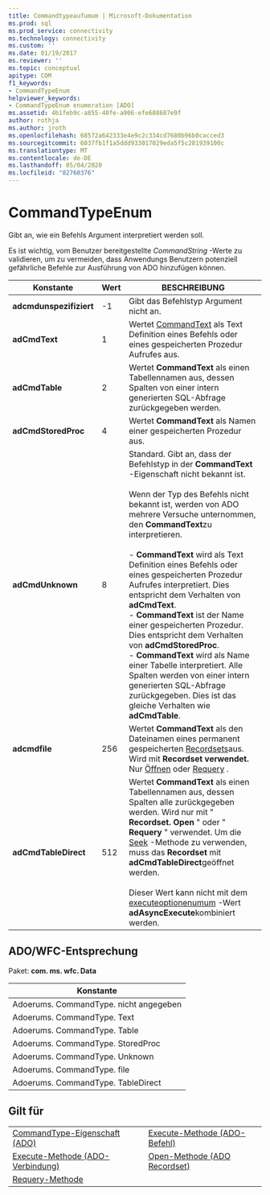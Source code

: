 ```yaml
---
title: Commandtypeaufumum | Microsoft-Dokumentation
ms.prod: sql
ms.prod_service: connectivity
ms.technology: connectivity
ms.custom: ''
ms.date: 01/19/2017
ms.reviewer: ''
ms.topic: conceptual
apitype: COM
f1_keywords:
- CommandTypeEnum
helpviewer_keywords:
- CommandTypeEnum enumeration [ADO]
ms.assetid: 4b1feb9c-a855-40fe-a906-efe688687e9f
author: rothja
ms.author: jroth
ms.openlocfilehash: 68572a642333e4e9c2c334cd7680b96b0cacced3
ms.sourcegitcommit: 6037fb1f1a5ddd933017029eda5f5c281939100c
ms.translationtype: MT
ms.contentlocale: de-DE
ms.lasthandoff: 05/04/2020
ms.locfileid: "82760376"
---
```

# <a name="commandtypeenum"></a>CommandTypeEnum
Gibt an, wie ein Befehls Argument interpretiert werden soll.  
  
 Es ist wichtig, vom Benutzer bereitgestellte *CommandString* -Werte zu validieren, um zu vermeiden, dass Anwendungs Benutzern potenziell gefährliche Befehle zur Ausführung von ADO hinzufügen können.  
  
|Konstante|Wert|BESCHREIBUNG|  
|--------------|-----------|-----------------|  
|**adcmdunspezifiziert**|-1|Gibt das Befehlstyp Argument nicht an.|  
|**adCmdText**|1|Wertet [CommandText](../../../ado/reference/ado-api/commandtext-property-ado.md) als Text Definition eines Befehls oder eines gespeicherten Prozedur Aufrufes aus.|  
|**adCmdTable**|2|Wertet **CommandText** als einen Tabellennamen aus, dessen Spalten von einer intern generierten SQL-Abfrage zurückgegeben werden.|  
|**adCmdStoredProc**|4|Wertet **CommandText** als Namen einer gespeicherten Prozedur aus.|  
|**adCmdUnknown**|8|Standard. Gibt an, dass der Befehlstyp in der **CommandText** -Eigenschaft nicht bekannt ist.<br /><br /> Wenn der Typ des Befehls nicht bekannt ist, werden von ADO mehrere Versuche unternommen, den **CommandText**zu interpretieren.<br /><br /> -   **CommandText** wird als Text Definition eines Befehls oder eines gespeicherten Prozedur Aufrufes interpretiert. Dies entspricht dem Verhalten von **adCmdText**.<br />-   **CommandText** ist der Name einer gespeicherten Prozedur. Dies entspricht dem Verhalten von **adCmdStoredProc**.<br />-   **CommandText** wird als Name einer Tabelle interpretiert. Alle Spalten werden von einer intern generierten SQL-Abfrage zurückgegeben. Dies ist das gleiche Verhalten wie **adCmdTable**.|  
|**adcmdfile**|256|Wertet **CommandText** als den Dateinamen eines permanent gespeicherten [Recordsets](../../../ado/reference/ado-api/recordset-object-ado.md)aus. Wird mit **Recordset verwendet.** Nur [Öffnen](../../../ado/reference/ado-api/open-method-ado-recordset.md) oder [Requery](../../../ado/reference/ado-api/requery-method.md) .|  
|**adCmdTableDirect**|512|Wertet **CommandText** als einen Tabellennamen aus, dessen Spalten alle zurückgegeben werden. Wird nur mit " **Recordset. Open** " oder " **Requery** " verwendet. Um die [Seek](../../../ado/reference/ado-api/seek-method.md) -Methode zu verwenden, muss das **Recordset** mit **adCmdTableDirect**geöffnet werden.<br /><br /> Dieser Wert kann nicht mit dem [executeoptionenumum](../../../ado/reference/ado-api/executeoptionenum.md) -Wert **adAsyncExecute**kombiniert werden.|  
  
## <a name="adowfc-equivalent"></a>ADO/WFC-Entsprechung  
 Paket: **com. ms. wfc. Data**  
  
|Konstante|  
|--------------|  
|Adoerums. CommandType. nicht angegeben|  
|Adoerums. CommandType. Text|  
|Adoerums. CommandType. Table|  
|Adoerums. CommandType. StoredProc|  
|Adoerums. CommandType. Unknown|  
|Adoerums. CommandType. file|  
|Adoerums. CommandType. TableDirect|  
  
## <a name="applies-to"></a>Gilt für  
  
|||  
|-|-|  
|[CommandType-Eigenschaft (ADO)](../../../ado/reference/ado-api/commandtype-property-ado.md)|[Execute-Methode (ADO-Befehl)](../../../ado/reference/ado-api/execute-method-ado-command.md)|  
|[Execute-Methode (ADO-Verbindung)](../../../ado/reference/ado-api/execute-method-ado-connection.md)|[Open-Methode (ADO Recordset)](../../../ado/reference/ado-api/open-method-ado-recordset.md)|  
|[Requery-Methode](../../../ado/reference/ado-api/requery-method.md)||
